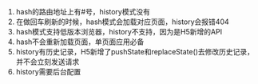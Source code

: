 1. hash的路由地址上有#号，history模式没有
2. 在做回车刷新的时候，hash模式会加载对应页面，history会报错404
3. hash模式支持低版本浏览器，history不支持，因为是H5新增的API
4. hash不会重新加载页面，单页面应用必备
5. history有历史记录，H5新增了pushState和replaceState()去修改历史记录，并不会立刻发送请求
6. history需要后台配置